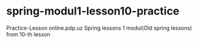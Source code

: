 # spring-modul1-lesson10-practice
Practice-Lesson
online.pdp.uz
Spring lessons 1 modul(Old spring lessons) from 10-th lesson  

